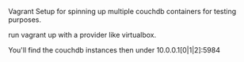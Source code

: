 Vagrant Setup for spinning up multiple couchdb containers for testing purposes.

run vagrant up with a provider like virtualbox.

You'll find the couchdb instances then under 10.0.0.1[0|1|2]:5984
